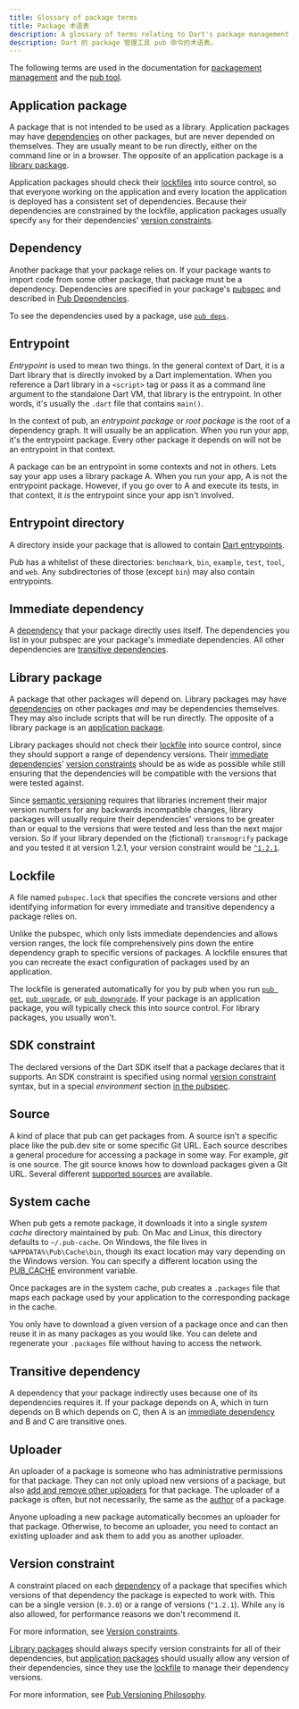 ```yaml
---
title: Glossary of package terms
title: Package 术语表
description: A glossary of terms relating to Dart's package management tool, pub.
description: Dart 的 package 管理工具 pub 命令的术语表。
---
```


The following terms are used in the documentation for
[packagement management](/guides/packages) and
the [pub tool](/tools/pub/cmd).

## Application package

A package that is not intended to be used as a library. Application packages may
have [dependencies](#dependency) on other packages, but are never depended on
themselves. They are usually meant to be run directly, either on the command
line or in a browser. The opposite of an application package is a [library
package](#library-package).

Application packages should check their [lockfiles](#lockfile) into source
control, so that everyone working on the application and every location the
application is deployed has a consistent set of dependencies. Because their
dependencies are constrained by the lockfile, application packages usually
specify `any` for their dependencies' [version constraints](#version-constraint).


## Dependency

Another package that your package relies on. If your package wants to import
code from some other package, that package must be a dependency. Dependencies
are specified in your package's [pubspec](/tools/pub/pubspec) and described in
[Pub Dependencies](/tools/pub/dependencies).

To see the dependencies used by a package, use [`pub deps`](/tools/pub/cmd/pub-deps).

## Entrypoint

_Entrypoint_ is used to mean two things. In the general context of Dart, it is
a Dart library that is directly invoked by a Dart implementation. When you
reference a Dart library in a `<script>` tag or pass it as a command line
argument to the standalone Dart VM, that library is the entrypoint. In other
words, it's usually the `.dart` file that contains `main()`.

In the context of pub, an _entrypoint package_ or _root package_ is the root
of a dependency graph. It will usually be an application. When you run your app,
it's the entrypoint package. Every other package it depends on will not be an
entrypoint in that context.

A package can be an entrypoint in some contexts and not in others. Lets say your
app uses a library package A. When you run your app, A is not the entrypoint
package. However, if you go over to A and execute its tests, in that
context, it *is* the entrypoint since your app isn't involved.

## Entrypoint directory

A directory inside your package that is allowed to contain
[Dart entrypoints](#entrypoint).

Pub has a whitelist of these directories: `benchmark`, `bin`, `example`,
`test`, `tool`, and `web`. Any subdirectories of those (except `bin`) may also
contain entrypoints.

## Immediate dependency

A [dependency](#dependency) that your package directly uses itself. The
dependencies you list in your pubspec are your package's immediate dependencies.
All other dependencies are [transitive dependencies](#transitive-dependency).

## Library package

A package that other packages will depend on. Library packages may have
[dependencies](#dependency) on other packages *and* may be dependencies
themselves. They may also include scripts that will be run directly. The
opposite of a library package is an [application package](#application-package).

Library packages should not check their [lockfile](#lockfile) into source
control, since they should support a range of dependency versions. Their
[immediate dependencies](#immediate-dependency)' [version
constraints](#version-constraint) should be as wide as possible while still
ensuring that the dependencies will be compatible with the versions that were
tested against.

Since [semantic versioning](https://semver.org/spec/v2.0.0-rc.1.html) requires
that libraries increment their major version numbers for any backwards
incompatible changes, library packages will usually require their dependencies'
versions to be greater than or equal to the versions that were tested and less
than the next major version. So if your library depended on the (fictional)
`transmogrify` package and you tested it at version 1.2.1, your version
constraint would be [`^1.2.1`](/tools/pub/dependencies#caret-syntax).

## Lockfile

A file named `pubspec.lock` that specifies the concrete versions and other
identifying information for every immediate and transitive dependency a package
relies on.

Unlike the pubspec, which only lists immediate dependencies and allows version
ranges, the lock file comprehensively pins down the entire dependency graph to
specific versions of packages. A lockfile ensures that you can recreate the
exact configuration of packages used by an application.

The lockfile is generated automatically for you by pub when you run
[`pub get`](/tools/pub/cmd/pub-get), [`pub upgrade`](/tools/pub/cmd/pub-upgrade),
or [`pub downgrade`](/tools/pub/cmd/pub-downgrade).
If your package is an application package, you will typically check this into
source control. For library packages, you usually won't.

## SDK constraint

The declared versions of the Dart SDK itself that a package declares that it
supports. An SDK constraint is specified using normal
[version constraint](#version-constraint) syntax, but in a special _environment_
section [in the pubspec](/tools/pub/pubspec#sdk-constraints).

## Source

A kind of place that pub can get packages from. A source isn't a specific place
like the pub.dev site or some specific Git URL. Each source describes a general
procedure for accessing a package in some way. For example, _git_ is one source.
The git source knows how to download packages given a Git URL. Several
different [supported sources](/tools/pub/dependencies#dependency-sources) are available.

## System cache

When pub gets a remote package,
it downloads it into a single _system cache_ directory maintained by
pub. On Mac and Linux, this directory defaults to `~/.pub-cache`.
On Windows, the file lives in `%APPDATA%\Pub\Cache\bin`,
though its exact location may vary depending on the Windows version.
You can specify a different location using the
[PUB_CACHE](/tools/pub/environment-variables) environment variable.

Once packages are in the system cache,
pub creates a `.packages` file that maps each package
used by your application to the corresponding package in the cache.

You only have to download a given version of a package once
and can then reuse it in as many packages as you would like.
You can delete and regenerate your `.packages` file without having to access the network.


## Transitive dependency

A dependency that your package indirectly uses because one of its dependencies
requires it. If your package depends on A, which in turn depends on B which
depends on C, then A is an [immediate dependency](#immediate-dependency) and B
and C are transitive ones.

## Uploader

An uploader of a package is someone who has administrative permissions
for that package. They can not only upload new versions of a package,
but also [add and remove other uploaders](/tools/pub/cmd/pub-uploader)
for that package. The uploader of a package is often, but not necessarily, the
same as the [author](/tools/pub/pubspec#authorauthors) of a package.

Anyone uploading a new package automatically becomes an uploader for
that package. Otherwise, to become an uploader, you need to contact an
existing uploader and ask them to add you as another uploader.

## Version constraint

A constraint placed on each [dependency](#dependency) of a package that
specifies which versions of that dependency the package is expected to work
with. This can be a single version (`0.3.0`) or a range of versions (`^1.2.1`).
While `any` is also allowed, for performance reasons we don't recommend it.

For more information, see
[Version constraints](/tools/pub/dependencies#version-constraints).

[Library packages](#library-package) should always specify version constraints
for all of their dependencies, but [application packages](#application-package)
should usually allow any version of their dependencies, since they use the
[lockfile](#lockfile) to manage their dependency versions.

For more information, see
[Pub Versioning Philosophy](/tools/pub/versioning).

